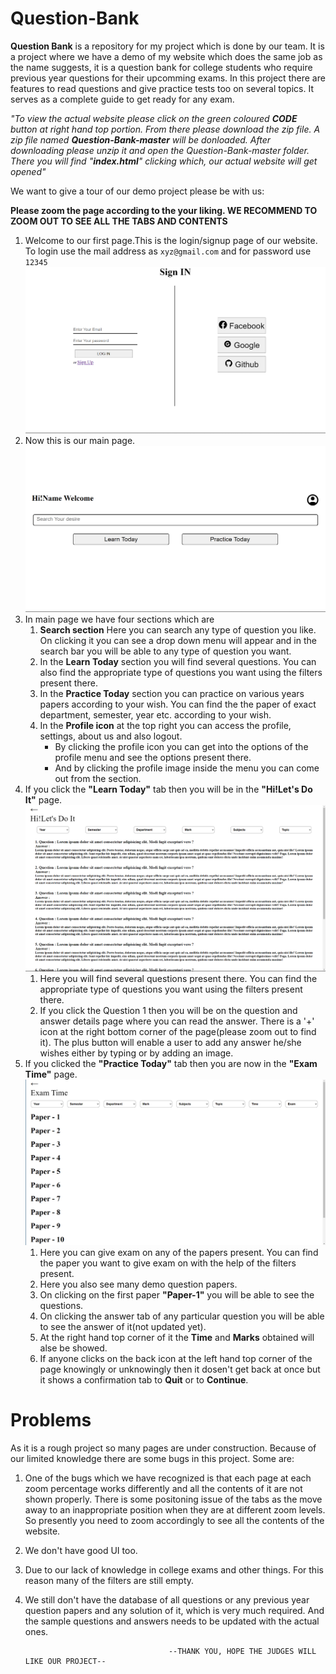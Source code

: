 # Question-Bank

**Question Bank** is a repository for my project which is done by our team. It is a project where we have a demo of my website which does the same job as the name suggests, it is a question bank for college students who require previous year questions for their upcomming exams. In this project there are features to read questions and give practice tests too on several topics. It serves as a complete guide to get ready for any exam.

_"To view the actual website please click on the green coloured **CODE** button at right hand top portion. From there please download the zip file. A zip file named **Question-Bank-master** will be donloaded. After downloading please unzip it and open the Question-Bank-master folder. There you will find "**index.html**" clicking which, our actual website will get opened"_

We want to give a tour of our demo project please be with us:

**Please zoom the page according to the your liking. WE RECOMMEND TO ZOOM OUT TO SEE ALL THE TABS AND CONTENTS**

1. Welcome to our first page.This is the login/signup page of our website. To login use the mail address as `xyz@gmail.com` and for password use `12345`![Sign-in page](sign-in.png) 
2. Now this is our main page. ![main page](main.png)
3. In main page we have four sections which are
   1. **Search section** Here you can search any type of question you like. On clicking it you can see a drop down menu will appear and in the search bar you will be able to any type of question you want.
   2. In the **Learn Today** section you will find several questions. You can also find the appropriate type of questions you want using the filters present there.
   3. In the **Practice Today** section you can practice on various years papers according to your wish. You can find the the paper of exact department, semester, year etc. according to your wish.
   4. In the **Profile icon** at the top right you can access the profile, settings, about us and also logout.
      - By clicking the profile icon you can get into the options of the profile menu and see the options present there.
      - And by clicking the profile image inside the menu you can come out from the section.
4. If you click the **"Learn Today"** tab then you will be in the **"Hi!Let's Do It"** page. ![learn page](learn.png)
   1. Here you will find several questions present there. You can find the appropriate type of questions you want using the filters present there.
   2. If you click the Question 1 then you will be on the question and answer details page where you can read the answer. There is a '+' icon at the right bottom corner of the page(please zoom out to find it). The plus button will enable a user to add any answer he/she wishes either by typing or by adding an image.
5. If you clicked the **"Practice Today"** tab then you are now in the **"Exam Time"** page. ![practice page](practice.png)
   1. Here you can give exam on any of the papers present. You can find the paper you want to give exam on with the help of the filters present.
   2. Here you also see many demo question papers.
   3. On clicking on the first paper **"Paper-1"** you will be able to see the questions. 
   4. On clicking the answer tab of any particular question you will be able to see the answer of it(not updated yet).
   5. At the right hand top corner of it the **Time** and **Marks** obtained will alse be showed.
   6. If anyone clicks on the back icon at the left hand top corner of the page knowingly or unknowingly then it dosen't get back at once but it shows a confirmation tab to **Quit** or to **Continue**.

# Problems

As it is a rough project so many pages are under construction. Because of our limited knowledge there are some bugs in this project. Some are:

1. One of the bugs which we have recognized is that each page at each zoom percentage works differently and all the contents of it are not shown properly. There is some positoning issue of the tabs as the move away to an inappropriate position when they are at different zoom levels. So presently you need to zoom accordingly to see all the contents of the website.
2. We don't have good UI too.
3. Due to our lack of knowledge in college exams and other things. For this reason many of the filters are still empty.
4. We still don't have the database of all questions or any previous year question papers and any solution of it, which is very much required. And the sample questions and answers needs to be updated with the actual ones.

                                       --THANK YOU, HOPE THE JUDGES WILL LIKE OUR PROJECT--
